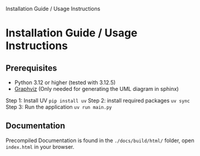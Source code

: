 Installation Guide / Usage Instructions

# Installation Guide / Usage Instructions
## Prerequisites
- Python 3.12 or higher (tested with 3.12.5)
- [Graphviz](https://graphviz.org/download/) (Only needed for generating the UML diagram in sphinx)

 Step 1: Install UV
 `pip install uv`
 Step 2: install required packages
 `uv sync`
 Step 3: Run the application
 `uv run main.py`
 
## Documentation
Precompiled Documentation is found in the `./docs/build/html/` folder, open `index.html` in your browser.
